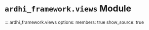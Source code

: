 # `ardhi_framework.views` Module

::: ardhi_framework.views
    options:
      members: true
      show_source: true
